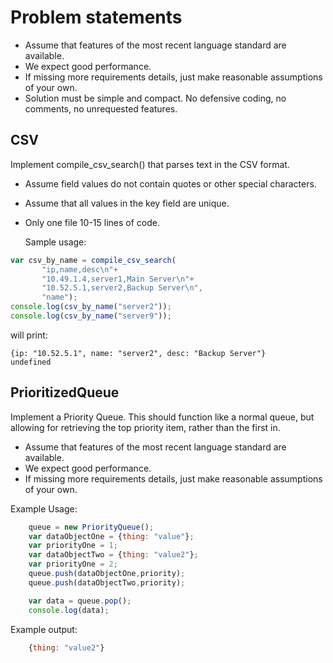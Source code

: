 Problem statements
=================
- Assume that features of the most recent language standard are available.
- We expect good performance.
- If missing more requirements details, just make reasonable assumptions of
your own.
- Solution must be simple and compact. No defensive coding, no comments, no
unrequested features.

## CSV
Implement compile_csv_search() that parses text in the CSV format.

- Assume field values do not contain quotes or other special characters.
- Assume that all values in the key field are unique.
- Only one file 10-15 lines of code.

    Sample usage:
 ```js
 var csv_by_name = compile_csv_search(
        "ip,name,desc\n"+
        "10.49.1.4,server1,Main Server\n"+
        "10.52.5.1,server2,Backup Server\n",
        "name");
console.log(csv_by_name("server2"));
console.log(csv_by_name("server9"));
```
will print:
```
{ip: "10.52.5.1", name: "server2", desc: "Backup Server"}
undefined
```

## PrioritizedQueue

Implement a Priority Queue. This should function like a normal queue, but allowing for retrieving the top priority item, rather than the first in.

 - Assume that features of the most recent language standard are available.
 - We expect good performance.
 - If missing more requirements details, just make reasonable assumptions of
 your own.


Example Usage:
```js
    queue = new PriorityQueue();
    var dataObjectOne = {thing: "value"};
    var priorityOne = 1;
    var dataObjectTwo = {thing: "value2"};
    var priorityOne = 2;
    queue.push(dataObjectOne,priority);
    queue.push(dataObjectTwo,priority);

    var data = queue.pop();
    console.log(data);
````
Example output:
```js
    {thing: "value2"}
```
